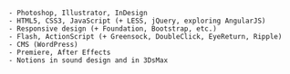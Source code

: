 ```Graphic artist, web designer/developer, gamer, b-baller, soccer player, sushi eater.
- Photoshop, Illustrator, InDesign
- HTML5, CSS3, JavaScript (+ LESS, jQuery, exploring AngularJS)
- Responsive design (+ Foundation, Bootstrap, etc.)
- Flash, ActionScript (+ Greensock, DoubleClick, EyeReturn, Ripple)
- CMS (WordPress)
- Premiere, After Effects
- Notions in sound design and in 3DsMax